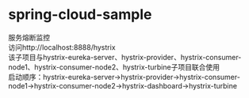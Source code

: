 # spring-cloud-sample

服务熔断监控<br/>
访问http://localhost:8888/hystrix <br/>
该子项目与hystrix-eureka-server、hystrix-provider、hystrix-consumer-node1、hystrix-consumer-node2、hystrix-turbine子项目联合使用<br/>
启动顺序：hystrix-eureka-server->hystrix-provider->hystrix-consumer-node1->hystrix-consumer-node2->hystrix-dashboard->hystrix-turbine<br/>
